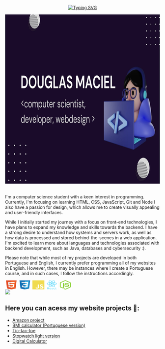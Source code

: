 <div align="center" >
  
[![Typing SVG](https://readme-typing-svg.herokuapp.com?font=Fira+Code&size=40&duration=2000&pause=600&color=0B5A0C&background=FFFFFF00&center=true&vCenter=true&random=false&width=1200&height=70&lines=%3CI+am+a+developer%3E;too+proud+to+be+brazilian;and+I+am+Douglas)](https://git.io/typing-svg)
  
<img src="https://github.com/macieldearaujo/macieldearaujo/blob/main/header-github%20(1).jpg?raw=true" alt="Descrição da imagem" height="550em">
</div>


<div style="display: inline_block"><br>

<p>I'm a computer science student with a keen interest in programming. Currently, I'm focusing on learning HTML, CSS, JavaScript, Git and Node I also have a passion for design, which allows me to create visually appealing and user-friendly interfaces.</p>
<p>While I initially started my journey with a focus on front-end technologies, I have plans to expand my knowledge and skills towards the backend. I have a strong desire to understand how systems and servers work, as well as how data is processed and stored behind-the-scenes in a web application. I'm excited to learn more about languages and technologies associated with backend development, such as Java, databases and cybersecurity :).</p>
<p>Please note that while most of my projects are developed in both Portuguese and English, I currently prefer programming all of my websites in English. However, there may be instances where I create a Portuguese course, and in such cases, I follow the instructions accordingly.</p>
  <img align="center" alt="HTML5" height="30" width="40" src="https://raw.githubusercontent.com/devicons/devicon/master/icons/html5/html5-original.svg">
  <img align="center" alt="CSS3" height="30" width="40" src="https://raw.githubusercontent.com/devicons/devicon/master/icons/css3/css3-original.svg">
  <img align="center" alt="Js" height="30" width="40" src="https://raw.githubusercontent.com/devicons/devicon/master/icons/javascript/javascript-plain.svg">  
  <img align="center" alt="REACT.JS" height="30" width="40" src="https://github.com/devicons/devicon/blob/master/icons/react/react-original-wordmark.svg">
  <img align="center" alt="CSS3" height="30" width="40" src="https://raw.githubusercontent.com/devicons/devicon/55609aa5bd817ff167afce0d965585c92040787a/icons/nodejs/nodejs-original.svg">
</div>
<div>
<a href="https://www.linkedin.com/in/douglas-maciel-de-ara%C3%BAjo-350928225/"><img src="https://img.shields.io/badge/-LinkedIn-%230077B5?style=for-the-badge&logo=linkedin&logoColor=white" target="_blank"></a>
</div>

<div>
  <h2>Here you can acess my website projects 🔌:</h2>
  <ul>
    <li><a href="https://macieldearaujo.github.io/javascript-amazon-project/">Amazon project</a></li>
    <li><a href="https://macieldearaujo.github.io/imc-projeto/">BMI calculator (Portuguese version)</a></li>
    <li><a href="https://macieldearaujo.github.io/tic-tac-toe/">Tic-tac-toe</a></li>
    <li><a href="https://macieldearaujo.github.io/stopwatch/">Stopwatch light version</a></li>
    <li><a href="https://macieldearaujo.github.io/digital-calculator/">Digital Calculator</a></li>
  </ul>
</div>
